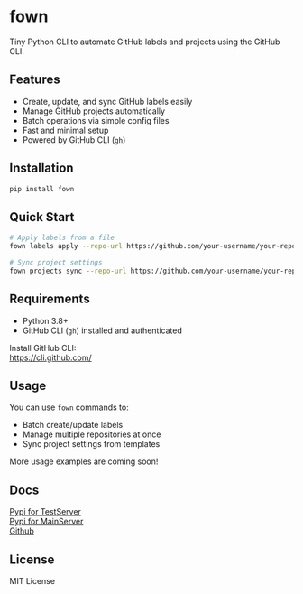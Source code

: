 
# fown

Tiny Python CLI to automate GitHub labels and projects using the GitHub CLI.

## Features

- Create, update, and sync GitHub labels easily
- Manage GitHub projects automatically
- Batch operations via simple config files
- Fast and minimal setup
- Powered by GitHub CLI (`gh`)

## Installation

```bash
pip install fown
```

## Quick Start

```bash
# Apply labels from a file
fown labels apply --repo-url https://github.com/your-username/your-repo --file labels.yaml

# Sync project settings
fown projects sync --repo-url https://github.com/your-username/your-repo --config project_config.yaml
```

## Requirements

- Python 3.8+
- GitHub CLI (`gh`) installed and authenticated

Install GitHub CLI:  
https://cli.github.com/

## Usage

You can use `fown` commands to:

- Batch create/update labels
- Manage multiple repositories at once
- Sync project settings from templates

More usage examples are coming soon!

## Docs

[Pypi for TestServer](https://test.pypi.org/project/fown/)  
[Pypi for MainServer](https://pypi.org/project/fown/)  
[Github](https://github.com/bamjun/fown)  

## License

MIT License
